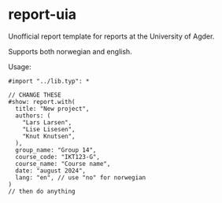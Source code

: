 # report-uia
Unofficial report template for reports at the University of Agder.

Supports both norwegian and english.

Usage:
```
#import "../lib.typ": *

// CHANGE THESE
#show: report.with(
  title: "New project",
  authors: (
    "Lars Larsen",
    "Lise Lisesen",
    "Knut Knutsen",
  ),
  group_name: "Group 14",
  course_code: "IKT123-G",
  course_name: "Course name",
  date: "august 2024",
  lang: "en", // use "no" for norwegian
)
// then do anything
```